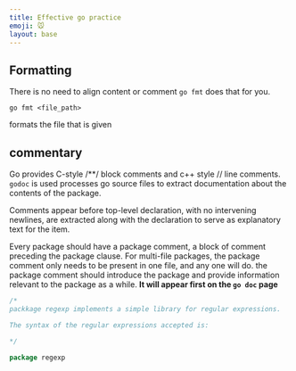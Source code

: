 ```yaml
---
title: Effective go practice
emoji: 🐭
layout: base
---
```


## Formatting

There is no need to align content or comment `go fmt` does that for you.

```shell
go fmt <file_path>
```

formats the file that is given

## commentary

Go provides C-style /**/ block comments and c++ style // line comments.
`godoc` is used processes go source files to extract documentation about the contents of the package. 

Comments appear before top-level declaration, with no intervening newlines, are extracted along with the declaration to serve as explanatory text for the item.

Every package should have a package comment, a block of comment preceding the package clause. For multi-file packages, the package comment only needs to be present in one file, and any one will do. the package comment should introduce the package and provide information relevant to the package as a while. __It will appear first on the `go doc` page__

```go
/* 
packkage regexp implements a simple library for regular expressions.

The syntax of the regular expressions accepted is:

*/

package regexp
```
